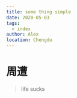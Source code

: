 ```yaml
---
title: some thing simple
date: 2020-05-03
tags:
  - index
author: Alex
location: Chengdu
---
```


# 周遭

> life sucks
